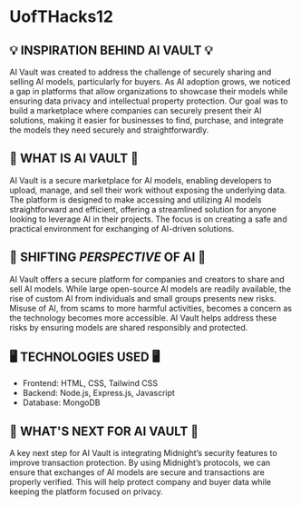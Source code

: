 # UofTHacks12

## 💡 INSPIRATION BEHIND AI VAULT 💡
AI Vault was created to address the challenge of securely sharing and selling AI models, particularly for buyers. As AI adoption grows, we noticed a gap in platforms that allow organizations to showcase their models while ensuring data privacy and intellectual property protection. Our goal was to build a marketplace where companies can securely present their AI solutions, making it easier for businesses to find, purchase, and integrate the models they need securely and straightforwardly.

## 🤔 WHAT IS AI VAULT 🤔
AI Vault is a secure marketplace for AI models, enabling developers to upload, manage, and sell their work without exposing the underlying data. The platform is designed to make accessing and utilizing AI models straightforward and efficient, offering a streamlined solution for anyone looking to leverage AI in their projects. The focus is on creating a safe and practical environment for exchanging of AI-driven solutions.


## 🔄 SHIFTING *PERSPECTIVE* OF AI 🔄
AI Vault offers a secure platform for companies and creators to share and sell AI models. While large open-source AI models are readily available, the rise of custom AI from individuals and small groups presents new risks. Misuse of AI, from scams to more harmful activities, becomes a concern as the technology becomes more accessible. AI Vault helps address these risks by ensuring models are shared responsibly and protected.

## 🖥 TECHNOLOGIES USED 🖥
- Frontend: HTML, CSS, Tailwind CSS
- Backend: Node.js, Express.js, Javascript
- Database: MongoDB

## 🚀 WHAT'S NEXT FOR AI VAULT 🚀
A key next step for AI Vault is integrating Midnight’s security features to improve transaction protection. By using Midnight’s protocols, we can ensure that exchanges of AI models are secure and transactions are properly verified. This will help protect company and buyer data while keeping the platform focused on privacy.

